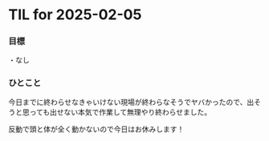 # TIL for 2025-02-05   

### 目標  

・なし  

### ひとこと
今日までに終わらせなきゃいけない現場が終わらなそうでヤバかったので、出そうと思っても出せない本気で作業して無理やり終わらせました。

反動で頭と体が全く動かないので今日はお休みします！

